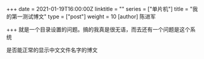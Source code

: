 +++
date = 2021-01-19T16:00:00Z
linktitle = ""
series = ["单片机"]
title = "我的第一测试博文"
type = ["post"]
weight = 10
[author]
陈进军

+++
就是一个目录设置的问题。搞的我真是很无语，而去还有一个问题是这个系统

是否能正常的显示中文文件名字的博文

